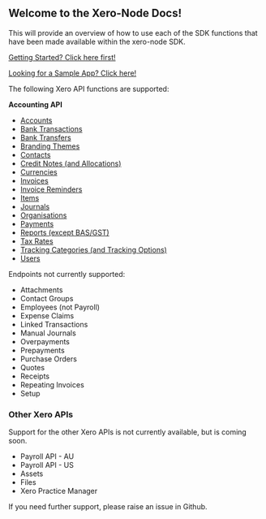 ## Welcome to the Xero-Node Docs!

This will provide an overview of how to use each of the SDK functions that have been made available within the xero-node SDK.

[Getting Started? Click here first!](./Creating-an-SDK-Client.md)

[Looking for a Sample App? Click here!](./Sample-App-Setup.md)

The following Xero API functions are supported:

**Accounting API**
* [Accounts](./Accounts.md)
* [Bank Transactions](./Bank-Transactions.md)
* [Bank Transfers](./Bank-Transfers.md)
* [Branding Themes](./Branding-Themes.md)
* [Contacts](./Contacts.md)
* [Credit Notes (and Allocations)](./Credit-Notes.md)
* [Currencies](./Currencies.md)
* [Invoices](./Invoices.md)
* [Invoice Reminders](./Invoice-Reminders.md)
* [Items](./Items.md)
* [Journals](./Journals.md)
* [Organisations](./Organisations.md)
* [Payments](./Payments.md)
* [Reports (except BAS/GST)](./Reports.md)
* [Tax Rates](./Tax-Rates.md)
* [Tracking Categories (and Tracking Options)](./Tracking-Categories.md)
* [Users](./Users.md)

Endpoints not currently supported:

* Attachments
* Contact Groups
* Employees (not Payroll)
* Expense Claims
* Linked Transactions
* Manual Journals
* Overpayments
* Prepayments
* Purchase Orders
* Quotes
* Receipts
* Repeating Invoices
* Setup

### Other Xero APIs

Support for the other Xero APIs is not currently available, but is coming soon.

* Payroll API - AU
* Payroll API - US
* Assets
* Files
* Xero Practice Manager


If you need further support, please raise an issue in Github.



